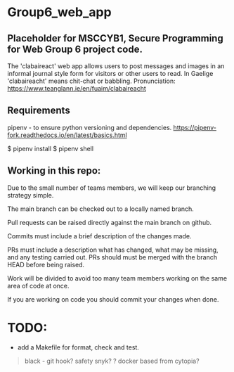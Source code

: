 # Group6_web_app

## Placeholder for MSCCYB1, Secure Programming for Web Group 6 project code.

The 'clabaireact' web app allows users to post messages and images in an informal journal style form for visitors or other users to read. 
In Gaelige 'clabaireacht' means chit-chat or babbling. Pronunciation: https://www.teanglann.ie/en/fuaim/clabaireacht

## Requirements

pipenv - to ensure python versioning and dependencies. https://pipenv-fork.readthedocs.io/en/latest/basics.html

$ pipenv install
$ pipenv shell

## Working in this repo:

Due to the small number of teams members, we will keep our branching strategy simple. 

The main branch can be checked out to a locally named branch.  

Pull requests can be raised directly against the main branch on github. 

Commits must include a brief description of the changes made.  

PRs must include a description what  has changed, what may be missing, and any testing carried out. PRs should must be merged with the branch HEAD before being raised.  

Work will be divided to avoid too many team members working on the same area of code at once. 

If you are working on code you should commit your changes when done. 

# TODO:

* add a Makefile for format, check and test. 
> black - git hook?
> safety
> snyk?
> ? docker based from cytopia?

